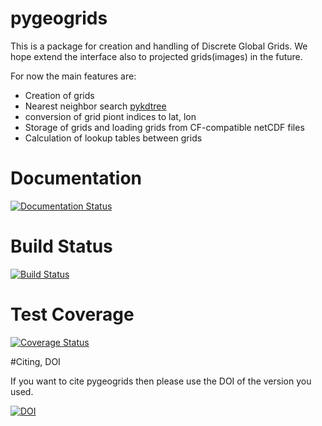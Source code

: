 # pygeogrids #

This is a package for creation and handling of Discrete Global Grids. We hope
extend the interface also to projected grids(images) in the future.

For now the main features are:

- Creation of grids
- Nearest neighbor search [pykdtree](https://github.com/storpipfugl/pykdtree)
- conversion of grid piont indices to lat, lon
- Storage of grids and loading grids from CF-compatible netCDF files
- Calculation of lookup tables between grids

# Documentation

[![Documentation Status](https://readthedocs.org/projects/pygeogrids/badge/?version=latest)](http://pygeogrids.readthedocs.org/)


# Build Status

[![Build Status](https://travis-ci.org/TUW-GEO/pygeogrids.svg?branch=master)](https://travis-ci.org/TUW-GEO/pygeogrids)

# Test Coverage

[![Coverage Status](https://coveralls.io/repos/TUW-GEO/pygeogrids/badge.svg?branch=master)](https://coveralls.io/r/TUW-GEO/pygeogrids?branch=master)

#Citing, DOI

If you want to cite pygeogrids then please use the DOI of the version you used.

[![DOI](https://zenodo.org/badge/12761/TUW-GEO/pygeogrids.svg)](http://dx.doi.org/10.5281/zenodo.17406)

